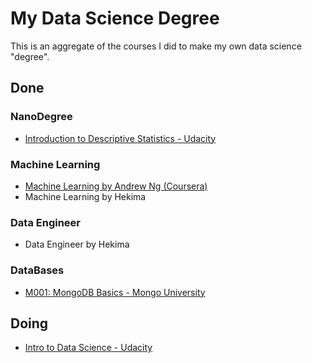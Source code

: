 # My Data Science Degree

This is an aggregate of the courses I did to make my own data science "degree".

## Done

### NanoDegree
- [Introduction to Descriptive Statistics - Udacity](https://br.udacity.com/course/intro-to-descriptive-statistics--ud827)

### Machine Learning
- [Machine Learning by Andrew Ng (Coursera)](https://www.coursera.org/learn/machine-learning/)
- Machine Learning by Hekima

### Data Engineer
- Data Engineer by Hekima

### DataBases
- [M001: MongoDB Basics - Mongo University](https://university.mongodb.com/mercury/M001/2018_January/syllabus)

## Doing

- [Intro to Data Science - Udacity](https://br.udacity.com/course/intro-to-data-science--ud359)

